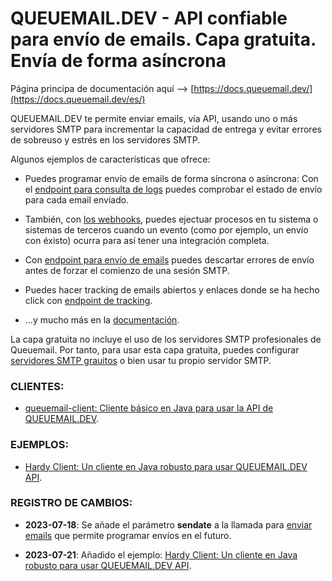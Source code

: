# QUEUEMAIL.DEV - API confiable para envío de emails. Capa gratuita. Envía de forma asíncrona

Página principa de documentación aquí --> [https://docs.queuemail.dev/](https://docs.queuemail.dev/es/)

QUEUEMAIL.DEV te permite enviar emails, vía API, usando uno o más servidores SMTP para incrementar la capacidad de entrega y evitar errores de sobreuso y estrés en los servidores SMTP.

Algunos ejemplos de características que ofrece:

- Puedes programar envío de emails de forma síncrona o asíncrona: Con el [endpoint para consulta de logs](api-logs.md) puedes comprobar el estado de envío para cada email enviado.

- También, con [los webhooks](features-webhooks.md), puedes ejectuar procesos en tu sistema o sistemas de terceros cuando un evento (como por ejemplo, un envío con éxisto) ocurra para así tener una integración completa.

- Con [endpoint para envío de emails](api-emails.md) puedes descartar errores de envío antes de forzar el comienzo de una sesión SMTP.

- Puedes hacer tracking de emails abiertos y enlaces donde se ha hecho click con [endpoint de tracking](api-tracking.md).

- ...y mucho más en la [documentación](https://docs.queuemail.dev/es).

La capa gratuita no incluye el uso de los servidores SMTP profesionales de Queuemail. Por tanto, para usar esta capa gratuita, puedes configurar [servidores SMTP grauitos](other-freesmtps.md) o bien usar tu propio servidor SMTP.



### CLIENTES:

* [queuemail-client: Cliente básico en Java para usar la API de QUEUEMAIL.DEV](https://github.com/queuemail/docs-and-examples/tree/main/queuemail-client).

### EJEMPLOS:

* [Hardy Client: Un cliente en Java robusto para usar QUEUEMAIL.DEV API](examples-hardyservice.md).


### REGISTRO DE CAMBIOS:

* **2023-07-18**: Se añade el parámetro **sendate** a la llamada para [enviar emails](api-emails.md) que permite programar envíos en el futuro.

* **2023-07-21**: Añadido el ejemplo: [Hardy Client: Un cliente en Java robusto para usar QUEUEMAIL.DEV API](examples-hardyservice.md).
